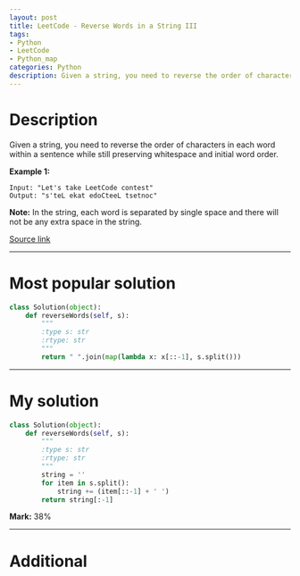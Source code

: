 ```yaml
---
layout: post
title: LeetCode - Reverse Words in a String III
tags:
- Python
- LeetCode
- Python_map
categories: Python
description: Given a string, you need to reverse the order of characters in each word within a sentence while still preserving whitespace and initial word order.
---
```



# Description

Given a string, you need to reverse the order of characters in each word within a sentence while still preserving whitespace and initial word order.

**Example 1:**

```
Input: "Let's take LeetCode contest"
Output: "s'teL ekat edoCteeL tsetnoc"
```

**Note:** In the string, each word is separated by single space and there will not be any extra space in the string.

[Source link](https://leetcode.com/problems/reverse-words-in-a-string-iii/#/description)

__________
# Most popular solution

```python
class Solution(object):
    def reverseWords(self, s):
        """
        :type s: str
        :rtype: str
        """
        return " ".join(map(lambda x: x[::-1], s.split()))
```

__________
# My solution

```python
class Solution(object):
    def reverseWords(self, s):
        """
        :type s: str
        :rtype: str
        """
        string = ''
        for item in s.split():
            string += (item[::-1] + ' ')
        return string[:-1]
```

**Mark:** 38%

__________
# Additional
